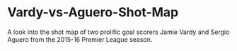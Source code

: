 # Vardy-vs-Aguero-Shot-Map
A look into the shot map of two prolific goal scorers Jamie Vardy and Sergio Aguero from the 2015-16 Premier League season. 
